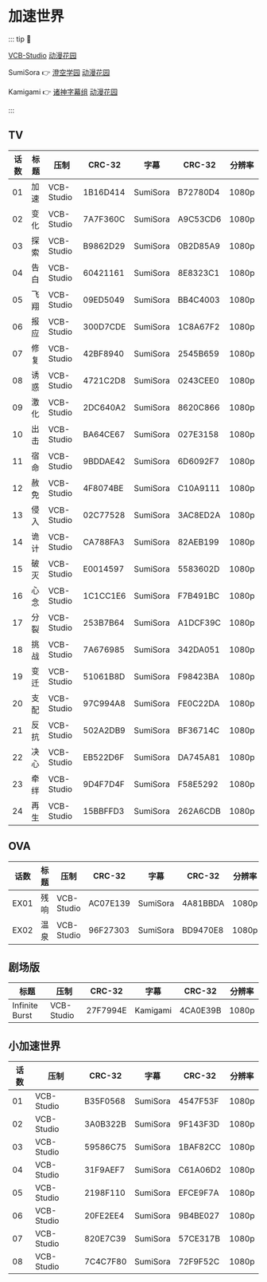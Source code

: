 # 加速世界

::: tip 📌

[VCB-Studio](https://vcb-s.com) [动漫花园](https://share.dmhy.org/topics/list/team_id/581)

SumiSora :point_right: [澄空学园](https://bbs.sumisora.net) [动漫花园](https://share.dmhy.org/topics/list/team_id/58)

Kamigami :point_right: [诸神字幕组](https://subs.kamigami.org) [动漫花园](https://share.dmhy.org/topics/list/team_id/288)

:::

## TV

| 话数 | 标题 | 压制 | CRC-32 | 字幕 | CRC-32 | 分辨率 |
| --- | --- | --- | --- | --- | --- | --- |
| 01 | 加速 | VCB-Studio | 1B16D414 | SumiSora | B72780D4 | 1080p |
| 02 | 变化 | VCB-Studio | 7A7F360C | SumiSora | A9C53CD6 | 1080p |
| 03 | 探索 | VCB-Studio | B9862D29 | SumiSora | 0B2D85A9 | 1080p |
| 04 | 告白 | VCB-Studio | 60421161 | SumiSora | 8E8323C1 | 1080p |
| 05 | 飞翔 | VCB-Studio | 09ED5049 | SumiSora | BB4C4003 | 1080p |
| 06 | 报应 | VCB-Studio | 300D7CDE | SumiSora | 1C8A67F2 | 1080p |
| 07 | 修复 | VCB-Studio | 42BF8940 | SumiSora | 2545B659 | 1080p |
| 08 | 诱惑 | VCB-Studio | 4721C2D8 | SumiSora | 0243CEE0 | 1080p |
| 09 | 激化 | VCB-Studio | 2DC640A2 | SumiSora | 8620C866 | 1080p |
| 10 | 出击 | VCB-Studio | BA64CE67 | SumiSora | 027E3158 | 1080p |
| 11 | 宿命 | VCB-Studio | 9BDDAE42 | SumiSora | 6D6092F7 | 1080p |
| 12 | 赦免 | VCB-Studio | 4F8074BE | SumiSora | C10A9111 | 1080p |
| 13 | 侵入 | VCB-Studio | 02C77528 | SumiSora | 3AC8ED2A | 1080p |
| 14 | 诡计 | VCB-Studio | CA788FA3 | SumiSora | 82AEB199 | 1080p |
| 15 | 破灭 | VCB-Studio | E0014597 | SumiSora | 5583602D | 1080p |
| 16 | 心念 | VCB-Studio | 1C1CC1E6 | SumiSora | F7B491BC | 1080p |
| 17 | 分裂 | VCB-Studio | 253B7B64 | SumiSora | A1DCF39C | 1080p |
| 18 | 挑战 | VCB-Studio | 7A676985 | SumiSora | 342DA051 | 1080p |
| 19 | 变迁 | VCB-Studio | 51061B8D | SumiSora | F98423BA | 1080p |
| 20 | 支配 | VCB-Studio | 97C994A8 | SumiSora | FE0C22DA | 1080p |
| 21 | 反抗 | VCB-Studio | 502A2DB9 | SumiSora | BF36714C | 1080p |
| 22 | 决心 | VCB-Studio | EB522D6F | SumiSora | DA745A81 | 1080p |
| 23 | 牵绊 | VCB-Studio | 9D4F7D4F | SumiSora | F58E5292 | 1080p |
| 24 | 再生 | VCB-Studio | 15BBFFD3 | SumiSora | 262A6CDB | 1080p |

## OVA

| 话数 | 标题 | 压制 | CRC-32 | 字幕 | CRC-32 | 分辨率 |
| --- | --- | --- | --- | --- | --- | --- |
| EX01 | 残响 | VCB-Studio | AC07E139 | SumiSora | 4A81BBDA | 1080p |
| EX02 | 温泉 | VCB-Studio | 96F27303 | SumiSora | BD9470E8 | 1080p |

## 剧场版

| 标题 | 压制 | CRC-32 | 字幕 | CRC-32 | 分辨率 |
| --- | --- | --- | --- | --- | --- |
| Infinite Burst | VCB-Studio | 27F7994E | Kamigami | 4CA0E39B | 1080p |

## 小加速世界

| 话数 | 压制 | CRC-32 | 字幕 | CRC-32 | 分辨率 |
| --- | --- | --- | --- | --- | --- |
| 01 | VCB-Studio | B35F0568 | SumiSora | 4547F53F | 1080p |
| 02 | VCB-Studio | 3A0B322B | SumiSora | 9F143F3D | 1080p |
| 03 | VCB-Studio | 59586C75 | SumiSora | 1BAF82CC | 1080p |
| 04 | VCB-Studio | 31F9AEF7 | SumiSora | C61A06D2 | 1080p |
| 05 | VCB-Studio | 2198F110 | SumiSora | EFCE9F7A | 1080p |
| 06 | VCB-Studio | 20FE2EE4 | SumiSora | 9B4BE027 | 1080p |
| 07 | VCB-Studio | 820E7C39 | SumiSora | 57CE317B | 1080p |
| 08 | VCB-Studio | 7C4C7F80 | SumiSora | 72F9F52C | 1080p |